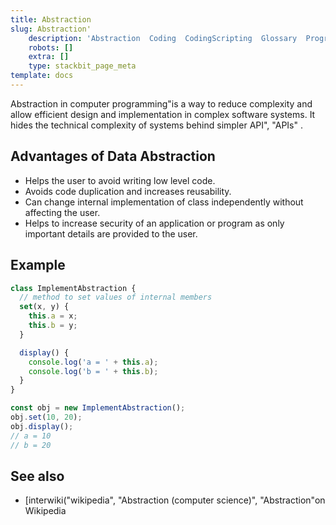 ```yaml
---
title: Abstraction
slug: Abstraction'
    description: 'Abstraction  Coding  CodingScripting  Glossary  Programming Language'
    robots: []
    extra: []
    type: stackbit_page_meta
template: docs
---
```


Abstraction in computer programming"is a way to reduce complexity and allow efficient design and implementation in complex software systems. It hides the technical complexity of systems behind simpler API", "APIs" .

## Advantages of Data Abstraction

- Helps the user to avoid writing low level code.
- Avoids code duplication and increases reusability.
- Can change internal implementation of class independently without affecting the user.
- Helps to increase security of an application or program as only important details are provided to the user.

## Example

```js
class ImplementAbstraction {
  // method to set values of internal members
  set(x, y) {
    this.a = x;
    this.b = y;
  }

  display() {
    console.log('a = ' + this.a);
    console.log('b = ' + this.b);
  }
}

const obj = new ImplementAbstraction();
obj.set(10, 20);
obj.display();
// a = 10
// b = 20
```

## See also

- [interwiki("wikipedia", "Abstraction (computer science)", "Abstraction"on Wikipedia
